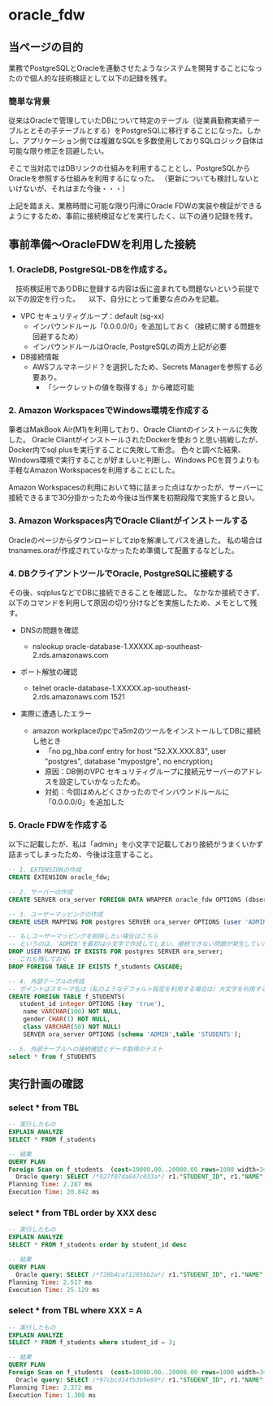 # oracle_fdw

## 当ページの目的
業務でPostgreSQLとOracleを連動させたようなシステムを開発することになったので個人的な技術検証として以下の記録を残す。

### 簡単な背景
従来はOracleで管理していたDBについて特定のテーブル（従業員勤務実績テーブルととその子テーブルとする）をPostgreSQLに移行することになった。しかし、アプリケーション側では複雑なSQLを多数使用しておりSQLロジック自体は可能な限り修正を回避したい。

そこで当対応ではDBリンクの仕組みを利用することとし、PostgreSQLからOracleを参照する仕組みを利用するになった。
（更新についても検討しないといけないが、それはまた今後・・・）

上記を踏まえ、業務時間に可能な限り円滑にOracle FDWの実装や検証ができるようにするため、事前に接続検証などを実行したく、以下の通り記録を残す。

## 事前準備〜OracleFDWを利用した接続

### 1. OracleDB, PostgreSQL-DBを作成する。

　技術検証用でありDBに登録する内容は仮に盗まれても問題ないという前提で以下の設定を行った。
　以下、自分にとって重要な点のみを記載。

* VPC セキュリティグループ：default (sg-xx)
    * インバウンドルール「0.0.0.0/0」を追加しておく（接続に関する問題を回避するため）
    * インバウンドルールはOracle, PostgreSQLの両方上記が必要
* DB接続情報
    * AWSフルマネージド？を選択したため、Secrets Managerを参照する必要あり。
        * 「シークレットの値を取得する」から確認可能 

### 2. Amazon WorkspacesでWindows環境を作成する

筆者はMakBook Air(M1)を利用しており、Oracle Cliantのインストールに失敗した。
Oracle CliantがインストールされたDockerを使おうと思い挑戦したが、Docker内でsql plusを実行することに失敗して断念。
色々と調べた結果、Windows環境で実行することが好ましいと判断し、Windows PCを買うよりも手軽なAmazon Workspacesを利用することにした。

Amazon Workspacesの利用において特に詰まった点はなかったが、サーバーに接続できるまで30分掛かったため今後は当作業を初期段階で実施すると良い。


### 3. Amazon Workspaces内でOracle Cliantがインストールする

Oracleのページからダウンロードしてzipを解凍してパスを通した。
私の場合はtnsnames.oraが作成されていなかったため準備して配置するなどした。


###  4. DBクライアントツールでOracle, PostgreSQLに接続する

その後、sqlplusなどでDBに接続できることを確認した。
なかなか接続できず、以下のコマンドを利用して原因の切り分けなどを実施したため、メモとして残す。

* DNSの問題を確認
    * nslookup oracle-database-1.XXXXX.ap-southeast-2.rds.amazonaws.com

* ポート解放の確認
    * telnet oracle-database-1.XXXXX.ap-southeast-2.rds.amazonaws.com 1521

* 実際に遭遇したエラー
    * amazon workplaceのpcでa5m2のツールをインストールしてDBに接続し他とき
        * 「no pg_hba.conf entry for host "52.XX.XXX.83", user "postgres", database "mypostgre", no encryption」
        * 原因：DB側のVPC セキュリティグループに接続元サーバーのアドレスを設定していかなったため。
        * 対処：今回はめんどくさかったのでインバウンドルールに「0.0.0.0/0」を追加した

### 5. Oracle FDWを作成する

以下に記載したが、私は「admin」を小文字で記載しており接続がうまくいかず詰まってしまったため、今後は注意すること。

```sql
-- 1. EXTENSIONの作成
CREATE EXTENSION oracle_fdw;

-- 2. サーバーの作成
CREATE SERVER ora_server FOREIGN DATA WRAPPER oracle_fdw OPTIONS (dbserver '//oracle-database-1.XXXXX.ap-southeast-2.rds.amazonaws.com:1521/ORCL');

-- 3. ユーザーマッピングの作成
CREATE USER MAPPING FOR postgres SERVER ora_server OPTIONS (user 'ADMIN', password 'ORACLE-PASSWORD');

-- もしユーザーマッピングを削除したい場合はこちら
-- というのは、'ADMIN'を最初は小文字で作成してしまい、接続できない問題が発生していたため。
DROP USER MAPPING IF EXISTS FOR postgres SERVER ora_server;
-- これも残しておく
DROP FOREIGN TABLE IF EXISTS f_students CASCADE;

-- 4. 外部テーブルの作成
-- ポイントはスキーマ名は（私のようなデフォルト設定を利用する場合は）大文字を利用すること。ここに詰まり数時間費やしてしまった・・・。
CREATE FOREIGN TABLE f_STUDENTS(
   student_id integer OPTIONS (key 'true'),
    name VARCHAR(100) NOT NULL,
    gender CHAR(1) NOT NULL,
    class VARCHAR(50) NOT NULL)     
    SERVER ora_server OPTIONS (schema 'ADMIN',table 'STUDENTS');

-- 5. 外部テーブルへの接続確認とデータ取得のテスト
select * from f_STUDENTS
```

## 実行計画の確認

### select * from TBL
```sql
-- 実行したもの
EXPLAIN ANALYZE
SELECT * FROM f_students

-- 結果
QUERY PLAN
Foreign Scan on f_students  (cost=10000.00..20000.00 rows=1000 width=348) (actual time=1.277..20.749 rows=1030 loops=1)
  Oracle query: SELECT /*927f07da847c033a*/ r1."STUDENT_ID", r1."NAME", r1."GENDER", r1."CLASS" FROM "ADMIN"."STUDENTS" r1
Planning Time: 2.287 ms
Execution Time: 20.842 ms
```

### select * from TBL order by XXX desc

```sql
-- 実行したもの
EXPLAIN ANALYZE
SELECT * FROM f_students order by student_id desc

-- 結果
QUERY PLAN
  Oracle query: SELECT /*728b4caf1285bb2a*/ r1."STUDENT_ID", r1."NAME", r1."GENDER", r1."CLASS" FROM "ADMIN"."STUDENTS" r1 ORDER BY r1."STUDENT_ID" DESC NULLS FIRST
Planning Time: 2.517 ms
Execution Time: 25.129 ms
```


### select * from TBL where XXX = A

```sql
-- 実行したもの
EXPLAIN ANALYZE
SELECT * FROM f_students where student_id = 3;

-- 結果
QUERY PLAN
Foreign Scan on f_students  (cost=10000.00..20000.00 rows=1000 width=348) (actual time=1.240..1.263 rows=1 loops=1)
  Oracle query: SELECT /*97cbcd14fb3b9e89*/ r1."STUDENT_ID", r1."NAME", r1."GENDER", r1."CLASS" FROM "ADMIN"."STUDENTS" r1 WHERE (r1."STUDENT_ID" = 3)
Planning Time: 2.372 ms
Execution Time: 1.308 ms
```